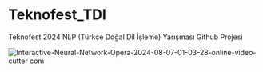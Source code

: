 # Teknofest_TDI
Teknofest 2024 NLP (Türkçe Doğal Dil İşleme) Yarışması Github Projesi


![Interactive-Neural-Network-Opera-2024-08-07-01-03-28-_online-video-cutter com_](https://github.com/user-attachments/assets/cf4772c9-90a8-4251-8106-092f19cf472f)

